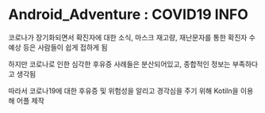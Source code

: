 # Android_Adventure : COVID19 INFO

코로나가 장기화되면서 확진자에 대한 소식, 마스크 재고량, 재난문자를 통한 확진자 수 예상 등은 사람들이 쉽게 접하게 됨

하지만 코로나로 인한 심각한 후유증 사례들은 분산되어있고, 종합적인 정보는 부족하다고 생각됨

따라서 코로나19에 대한 후유증 및 위험성을 알리고 경각심을 주기 위해 Kotiln을 이용해 어플 제작 
